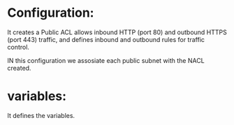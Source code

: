 # Configuration:
It creates a Public ACL allows inbound HTTP (port 80) and outbound HTTPS (port 443) traffic, and defines inbound and outbound rules for traffic control.

IN this configuration we assosiate each public subnet with the NACL created.


# variables:
It defines the variables.
